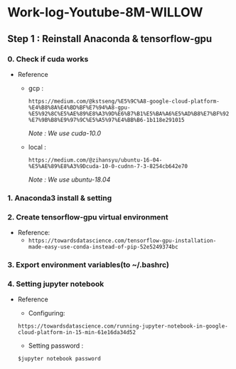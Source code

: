 # Work-log-Youtube-8M-WILLOW

## Step 1 : Reinstall Anaconda & tensorflow-gpu
### 0. Check if cuda works
* Reference
  * gcp : 
    
    `https://medium.com/@kstseng/%E5%9C%A8-google-cloud-platform-%E4%B8%8A%E4%BD%BF%E7%94%A8-gpu-%E5%92%8C%E5%AE%89%E8%A3%9D%E6%B7%B1%E5%BA%A6%E5%AD%B8%E7%BF%92%E7%9B%B8%E9%97%9C%E5%A5%97%E4%BB%B6-1b118e291015`
    
    *Note : We use cuda-10.0*
  * local :  
    
    `https://medium.com/@zihansyu/ubuntu-16-04-%E5%AE%89%E8%A3%9Dcuda-10-0-cudnn-7-3-8254cb642e70`
    
    *Note : We use ubuntu-18.04*
   
### 1. Anaconda3 install & setting
### 2. Create tensorflow-gpu virtual environment
* Reference:
  * `https://towardsdatascience.com/tensorflow-gpu-installation-made-easy-use-conda-instead-of-pip-52e5249374bc`
### 3. Export environment variables(to ~/.bashrc)
### 4. Setting jupyter notebook
* Reference
  * Configuring:
  
  `https://towardsdatascience.com/running-jupyter-notebook-in-google-cloud-platform-in-15-min-61e16da34d52`
  * Setting password : 
  
  `$jupyter notebook password`
